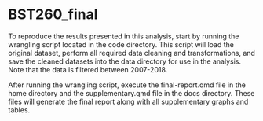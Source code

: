 # BST260_final
To reproduce the results presented in this analysis, start by running the wrangling script located in the code directory. This script will load the original dataset, perform all required data cleaning and transformations, and save the cleaned datasets into the data directory for use in the analysis. Note that the data is filtered between 2007-2018.

After running the wrangling script, execute the final-report.qmd file in the home directory and the supplementary.qmd file in the docs directory. These files will generate the final report along with all supplementary graphs and tables.
